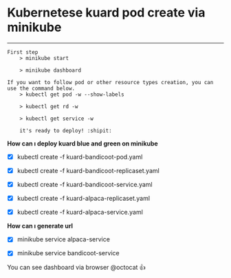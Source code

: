 # Kubernetese kuard pod create via minikube

------------------------------------------------------------------------
```
First step
    > minikube start

    > minikube dashboard

If you want to follow pod or other resource types creation, you can use the command below.
    > kubectl get pod -w --show-labels

    > kubectl get rd -w

    > kubectl get service -w

    it's ready to deploy! :shipit:
```

**How can ı deploy kuard blue and green on minikube**
- [x] kubectl create -f kuard-bandicoot-pod.yaml

- [x] kubectl create -f kuard-bandicoot-replicaset.yaml

- [x] kubectl create -f kuard-bandicoot-service.yaml

- [x] kubectl create -f kuard-alpaca-replicaset.yaml

- [x] kubectl create -f kuard-alpaca-service.yaml

**How can ı generate url**
- [x] minikube service alpaca-service

- [x] minikube service bandicoot-service

You can see dashboard via browser @octocat :+1:

